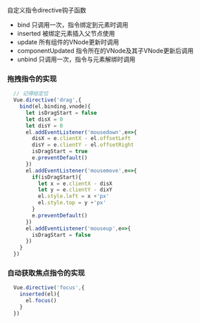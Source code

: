 自定义指令directive钩子函数
- bind 只调用一次，指令绑定到元素时调用
- inserted 被绑定元素插入父节点使用
- update 所有组件的VNode更新时调用
- componentUpdated 指令所在的VNode及其子VNode更新后调用
- unbind 只调用一次，指令与元素解绑时调用

### 拖拽指令的实现 
```js
  // 记得给定位
  Vue.directive('drag',{
    bind(el,binding,vnode){
      let isDragStart = false
      let disX = 0
      let disY = 0
      el.addEventListener('mousedown',e=>{
        disX = e.clientX - el.offsetLeft
        disY = e.clientY - el.offsetRight
        isDragStart = true
        e.preventDefault()
      })
      el.addEventListener('mousemove',e=>{
        if(isDragStart){
          let x = e.clientX - disX
          let y = e.clientY - dixY
          el.style.left = x +'px'
          el.style.top = y +'px'
        }
        e.preventDefault()
      })
      el.addEventListener('mouseup',e=>{
        isDragStart = false
      })
    }
  })
```
### 自动获取焦点指令的实现
```js
  Vue.directive('focus',{
    inserted(el){
      el.focus()
    }
  })
```
